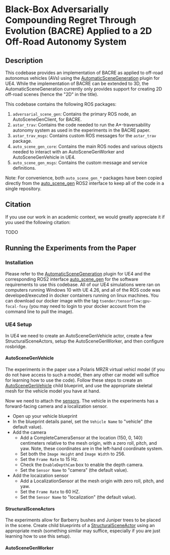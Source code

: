 # Black-Box Adversarially Compounding Regret Through Evolution (BACRE) Applied to a 2D Off-Road Autonomy System

## Description

This codebase provides an implementation of BACRE as applied to off-road autonomus vehicles (AVs) using the [AutomaticSceneGeneration](https://github.com/tsender/AutomaticSceneGeneration) plugin for UE4. While the implementation of BACRE can be extended to 3D, the AutomaticSceneGeneration currently only provides support for creating 2D off-road scenes (hence the "2D" in the title).

This codebase contains the following ROS packages:
1. `adversarial_scene_gen`: Contains the primary ROS node, an AutoSceneGenClient, for BACRE.
2. `astar_trav`: Contains the code needed to run the A*-traversability autonomy system as used in the experiments in the BACRE paper.
3. `astar_trav_msgs`: Contains custom ROS messages for the `astar_trav` package.
4. `auto_scene_gen_core`: Contains the main ROS nodes and various objects needed to interact with an AutoSceneGenWorker and AutoSceneGenVehicle in UE4.
5. `auto_scene_gen_msgs`: Contains the custom message and service definitions.

Note: For convenience, both `auto_scene_gen_*` packages have been copied directly from the [auto_scene_gen](https://github.com/tsender/auto_scene_gen) ROS2 interface to keep all of the code in a single repository.

## Citation

If you use our work in an academic context, we would greatly appreciate it if you used the following citation:

TODO

## Running the Experiments from the Paper

### Installation

Please refer to the [AutomaticSceneGeneration](https://github.com/tsender/AutomaticSceneGeneration) plugin for UE4 and the corresponding ROS2 interface [auto_scene_gen](https://github.com/tsender/auto_scene_gen) for the software requirements to use this codebase. All of our UE4 simulations were ran on computers running Windows 10 with UE 4.26, and all of the ROS code was developed/executed in docker containers running on linux machines. You can download our docker image with the tag `tsender/tensorflow:gpu-focal-foxy` (you may need to login to your docker account from the command line to pull the image).

### UE4 Setup

In UE4 we need to create an AutoSceneGenVehicle actor, create a few StructuralSceneActors, setup the AutoSceneGenWorker, and then configure rosbridge.

#### AutoSceneGenVehicle

The experiments in the paper use a Polaris MRZR virtual vehicl model (if you do not have access to such a model, then any other car model will suffice for learning how to use the code). Follow these steps to create an [AutoSceneGenVehicle](https://github.com/tsender/AutomaticSceneGeneration/blob/main/Documentation/actors.md) child blueprint, and use the appropriate skeletal mesh for the vehicle model you have at hand.

Now we need to attach the [sensors](https://github.com/tsender/AutomaticSceneGeneration/blob/main/Documentation/sensors.md). The vehicle in the experiments has a forward-facing camera and a localization sensor.
- Open up your vehicle blueprint
- In the blueprint details panel, set the `Vehicle Name` to "vehicle" (the default value).
- Add the camera
    - Add a CompleteCameraSensor at the location (150, 0, 140) centimeters relative to the mesh origin, with a zero roll, pitch, and yaw. Note, these coordinates are in the left-hand coordinate system.
    - Set both the `Image Height` and `Image Width` to 256.
    - Set the `Frame Rate` to 15 Hz.
    - Check the `EnableDepthCam` box to enable the depth camera.
    - Set the `Sensor Name` to "camera" (the default value).
- Add the locaization sensor
    - Add a LocalizationSensor at the mesh origin with zero roll, pitch, and yaw.
    - Set the `Frame Rate` to 60 HZ.
    - Set the `Sensor Name` to "localization" (the default value).

#### StructuralSceneActors

The experiments allow for Barberry bushes and Juniper trees to be placed in the scene. Create child blueprints of a [StructuralSceneActor](https://github.com/tsender/AutomaticSceneGeneration/blob/main/Documentation/actors.md) using an appropriate mesh (something similar may suffice, especially if you are just learning how to use this setup).


#### AutoSceneGenWorker